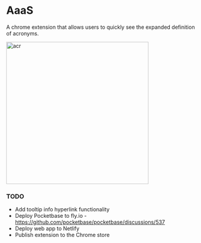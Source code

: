 # AaaS

A chrome extension that allows users to quickly see the expanded definition of acronyms.

<img width="379" alt="acr" src="https://user-images.githubusercontent.com/43486503/222325803-68f4aec1-e328-456b-af93-f9085275e8aa.png">

### TODO

* Add tooltip info hyperlink functionality
* Deploy Pocketbase to fly.io - https://github.com/pocketbase/pocketbase/discussions/537
* Deploy web app to Netlify
* Publish extension to the Chrome store
